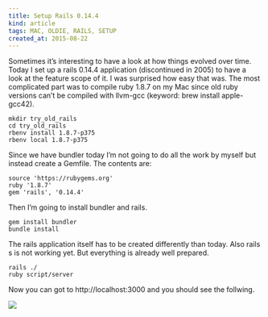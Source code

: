 ```yaml
---
title: Setup Rails 0.14.4
kind: article
tags: MAC, OLDIE, RAILS, SETUP
created_at: 2015-08-22
---
```


Sometimes it’s interesting to have a look at how things evolved over time.
Today I set up a rails 0.14.4 application (discontinued in 2005) to have a
look at the feature scope of it. I was surprised how easy that was. The most 
complicated part was to compile ruby 1.8.7 on my Mac since old ruby versions 
can’t be compiled with llvm-gcc (keyword: brew install apple-gcc42).

    mkdir try_old_rails
    cd try_old_rails
    rbenv install 1.8.7-p375
    rbenv local 1.8.7-p375

Since we have bundler today I’m not going to do all the work by myself but instead 
create a Gemfile. The contents are:

    source 'https://rubygems.org'
    ruby '1.8.7'
    gem 'rails', '0.14.4'

Then I’m going to install bundler and rails.

    gem install bundler
    bundle install

The rails application itself has to be created differently than today. 
Also rails s is not working yet. But everything is already well prepared.

    rails ./
    ruby script/server

Now you can got to http://localhost:3000 and you should see the follwing.

![](images/rails-0.14.4-600x414.png)
